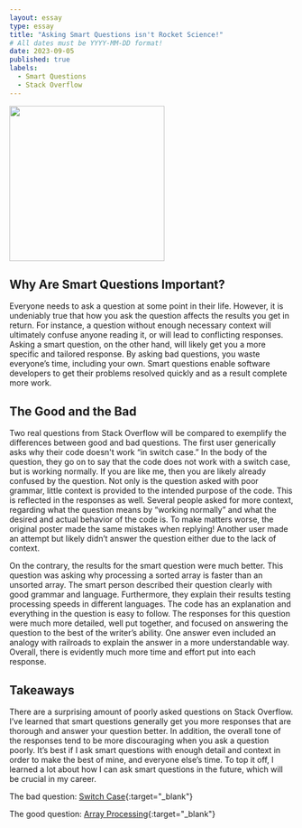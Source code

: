 ```yaml
---
layout: essay
type: essay
title: "Asking Smart Questions isn't Rocket Science!"
# All dates must be YYYY-MM-DD format!
date: 2023-09-05
published: true
labels:
  - Smart Questions
  - Stack Overflow
---
```


<img width="275px" class="rounded float-start pe-4" src="(https://live.staticflickr.com/80/218703776_5d175b4211_w.jpg)">

## Why Are Smart Questions Important?

Everyone needs to ask a question at some point in their life. However, it is undeniably true that how you ask the question affects the results you get in return. For instance, a question without enough necessary context will ultimately confuse anyone reading it, or will lead to conflicting responses. Asking a smart question, on the other hand, will likely get you a more specific and tailored response. By asking bad questions, you waste everyone’s time, including your own. Smart questions enable software developers to get their problems resolved quickly and as a result complete more work.

## The Good and the Bad

Two real questions from Stack Overflow will be compared to exemplify the differences between good and bad questions. The first user generically asks why their code doesn't work “in switch case.” In the body of the question, they go on to say that the code does not work with a switch case, but is working normally. If you are like me, then you are likely already confused by the question. Not only is the question asked with poor grammar, little context is provided to the intended purpose of the code. This is reflected in the responses as well. Several people asked for more context, regarding what the question means by “working normally” and what the desired and actual behavior of the code is. To make matters worse, the original poster made the same mistakes when replying! Another user made an attempt but likely didn’t answer the question either due to the lack of context.

On the contrary, the results for the smart question were much better. This question was asking why processing a sorted array is faster than an unsorted array. The smart person described their question clearly with good grammar and language. Furthermore, they explain their results testing processing speeds in different languages. The code has an explanation and everything in the question is easy to follow. The responses for this question were much more detailed, well put together, and focused on answering the question to the best of the writer’s ability. One answer even included an analogy with railroads to explain the answer in a more understandable way. Overall, there is evidently much more time and effort put into each response.

## Takeaways

There are a surprising amount of poorly asked questions on Stack Overflow. I’ve learned that smart questions generally get you more responses that are thorough and answer your question better. In addition, the overall tone of the responses tend to be more discouraging when you ask a question poorly. It’s best if I ask smart questions with enough detail and context in order to make the best of mine, and everyone else’s time. To top it off, I learned a lot about how I can ask smart questions in the future, which will be crucial in my career.

The bad question: [Switch Case](https://stackoverflow.com/questions/48136509/why-my-code-doesnt-work-in-switch-case){:target="_blank"}

The good question: [Array Processing](https://stackoverflow.com/questions/11227809/why-is-processing-a-sorted-array-faster-than-processing-an-unsorted-array/11227902#11227902){:target="_blank"}
